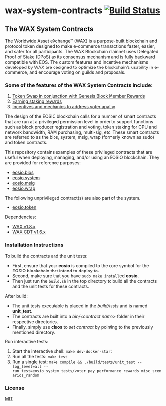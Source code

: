 # wax-system-contracts [![Build Status](https://travis-ci.org/worldwide-asset-exchange/wax-system-contracts.svg?branch=develop)](https://travis-ci.org/worldwide-asset-exchange/wax-system-contracts)

## The WAX System Contracts

The Worldwide Asset eXchange™ (WAX) is a purpose-built blockchain and protocol token designed to make e-commerce transactions faster, easier, and safer for all participants. The WAX Blockchain mainnet uses Delegated Proof of Stake (DPoS) as its consensus mechanism and is fully backward compatible with EOS. The custom features and incentive mechanisms developed by WAX are designed to optimize the blockchain’s usability in e-commerce, and encourage voting on guilds and proposals.

### Some of the features of the WAX System Contracts include:
1. [Token Swap in conjunction with Genesis Block Member Rewards](https://wax.io/blog/introducing-the-genesis-block-member-program-join-and-receive-daily-token-rewards-for-3-years)
2. [Earning staking rewards](https://wax.io/blog/earn-more-wax-introducing-wax-block-rewards-staking-and-voting-guilds-and-more)
3. [Incentives and mechanics to address voter apathy](https://wax.io/blog/staking-and-voting-on-wax-a-technical-deep-dive)

The design of the EOSIO blockchain calls for a number of smart contracts that are run at a privileged permission level in order to support functions such as block producer registration and voting, token staking for CPU and network bandwidth, RAM purchasing, multi-sig, etc.  These smart contracts are referred to as the bios, system, msig, wrap (formerly known as sudo) and token contracts.

This repository contains examples of these privileged contracts that are useful when deploying, managing, and/or using an EOSIO blockchain.  They are provided for reference purposes:

   * [eosio.bios](./contracts/eosio.bios)
   * [eosio.system](./contracts/eosio.system)
   * [eosio.msig](./contracts/eosio.msig)
   * [eosio.wrap](./contracts/eosio.wrap)

The following unprivileged contract(s) are also part of the system.
   * [eosio.token](./contracts/eosio.token)

Dependencies:
* [WAX v1.8.x](https://github.com/worldwide-asset-exchange/wax-blockchain/tree/wax-1.8.1-1.0.0)
* [WAX CDT v1.6.x](https://github.com/worldwide-asset-exchange/wax-cdt/tree/wax-1.6.1-1.0.0)

### Installation Instructions
To build the contracts and the unit tests:
* First, ensure that your __eosio__ is compiled to the core symbol for the EOSIO blockchain that intend to deploy to.
* Second, make sure that you have ```sudo make install```ed __eosio__.
* Then just run the ```build.sh``` in the top directory to build all the contracts and the unit tests for these contracts.

After build:
* The unit tests executable is placed in the _build/tests_ and is named __unit_test__.
* The contracts are built into a _bin/\<contract name\>_ folder in their respective directories.
* Finally, simply use __cleos__ to _set contract_ by pointing to the previously mentioned directory.

Run interactive tests:
1. Start the interactive shell: `make dev-docker-start`
1. Run all the tests: `make test`
1. Run a single test: `make compile && ./build/tests/unit_test --log_level=all --run_test=eosio_system_tests/voter_pay_performance_rewards_misc_scenarios_random`

### License
[MIT](https://github.com/worldwide-asset-exchange/wax-eos-contracts/blob/master/LICENSE)

